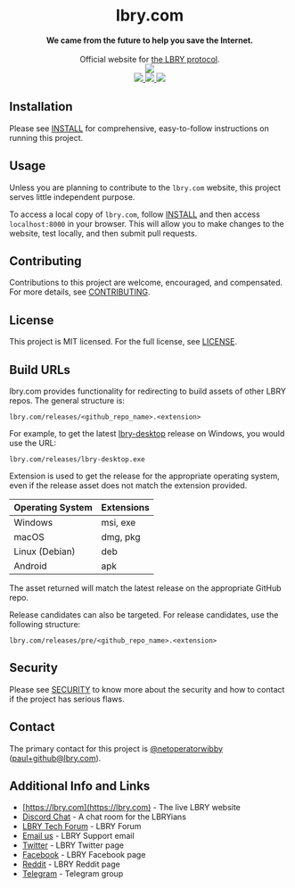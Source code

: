 <h1 align="center">lbry.com</h1>

<div align="center">
  <strong> We came from the future to help you save the Internet. </strong>
</div>

<br />

<div align="center">
  Official website for <a href="https://lbry.com">the LBRY protocol</a>.
</div>

<div align="center">
 <a href="https://lbry.com">
 <img src="https://user-images.githubusercontent.com/24932514/113429766-a5137900-940b-11eb-91fa-2b2b7060df4b.png">
 </a>
</div>

<div align="center">
  <a href="https://github.com/lbryio/lbry.com/blob/master/LICENSE">
    <img src="https://img.shields.io/dub/l/vibe-d.svg?style=flat-square"/>
  </a>

  <a href="https://chat.lbry.com">
    <img src="https://img.shields.io/discord/362322208485277697.svg?style=flat-square&logo=discord"/>
  </a>

  <a href="https://tosdr.org/en/service/2391">
    <img src="https://shields.tosdr.org/en_2391.svg"/>
</a>
</div>


## Installation
Please see [INSTALL](INSTALL.md) for comprehensive, easy-to-follow instructions on running this project.

## Usage
Unless you are planning to contribute to the `lbry.com` website, this project serves little independent purpose.

To access a local copy of `lbry.com`, follow [INSTALL](INSTALL.md) and then access `localhost:8000` in your browser. This will allow you to make changes to the website, test locally, and then submit pull requests.

## Contributing
Contributions to this project are welcome, encouraged, and compensated. For more details, see [CONTRIBUTING](https://lbry.tech/contribute).

## License
This project is MIT licensed. For the full license, see [LICENSE](LICENSE).

## Build URLs
lbry.com provides functionality for redirecting to build assets of other LBRY repos. The general structure is:

`lbry.com/releases/<github_repo_name>.<extension>`

For example, to get the latest [lbry-desktop](https://github.com/lbryio/lbry-desktop) release on Windows, you would use the URL:

`lbry.com/releases/lbry-desktop.exe`

Extension is used to get the release for the appropriate operating system, even if the release asset does not match the extension provided.

| Operating System | Extensions
--- | ---
| Windows | msi, exe
| macOS | dmg, pkg
| Linux (Debian) | deb
| Android | apk

The asset returned will match the latest release on the appropriate GitHub repo.

Release candidates can also be targeted. For release candidates, use the following structure:

`lbry.com/releases/pre/<github_repo_name>.<extension>`

## Security
Please see [SECURITY](SECURITY.md) to know more about the security and how to contact if the project has serious flaws.

## Contact
The primary contact for this project is [@netoperatorwibby](https://github.com/netoperatorwibby) (paul+github@lbry.com).

## Additional Info and Links
- [https://lbry.com](https://lbry.com) - The live LBRY website
- [Discord Chat](https://chat.lbry.com) - A chat room for the LBRYians
- [LBRY Tech Forum](https://forum.lbry.tech) - LBRY Forum
- [Email us](mailto:hello@lbry.com) - LBRY Support email
- [Twitter](https://twitter.com/@lbryio) - LBRY Twitter page
- [Facebook](https://www.facebook.com/lbrycom) - LBRY Facebook page
- [Reddit](https://reddit.com/r/lbry) - LBRY Reddit page
- [Telegram](https://t.me/lbryofficial) - Telegram group

